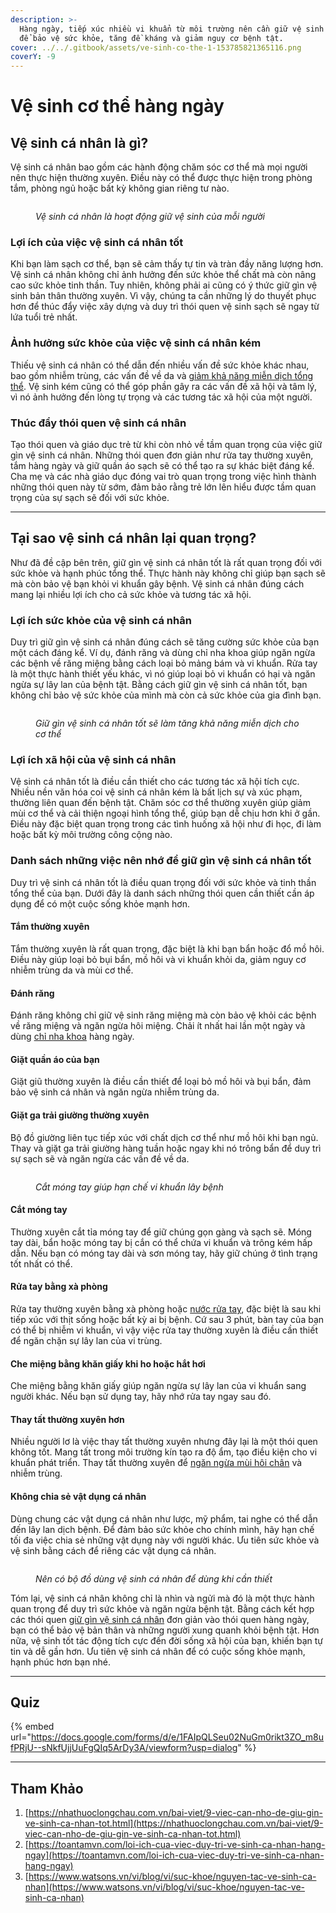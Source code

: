 ```yaml
---
description: >-
  Hàng ngày, tiếp xúc nhiều vi khuẩn từ môi trường nên cần giữ vệ sinh cá nhân
  để bảo vệ sức khỏe, tăng đề kháng và giảm nguy cơ bệnh tật.
cover: ../../.gitbook/assets/ve-sinh-co-the-1-153785821365116.png
coverY: -9
---
```


# Vệ sinh cơ thể hàng ngày

## Vệ sinh cá nhân là gì?

Vệ sinh cá nhân bao gồm các hành động chăm sóc cơ thể mà mọi người nên thực hiện thường xuyên. Điều này có thể được thực hiện trong phòng tắm, phòng ngủ hoặc bất kỳ không gian riêng tư nào.

<figure><img src="../../.gitbook/assets/9_viec_can_nho_de_giu_gin_ve_sin.png" alt=""><figcaption><p><em>Vệ sinh cá nhân là hoạt động  giữ vệ sinh của mỗi người</em></p></figcaption></figure>

### Lợi ích của việc vệ sinh cá nhân tốt

Khi bạn làm sạch cơ thể, bạn sẽ cảm thấy tự tin và tràn đầy năng lượng hơn. Vệ sinh cá nhân không chỉ ảnh hưởng đến sức khỏe thể chất mà còn nâng cao sức khỏe tinh thần. Tuy nhiên, không phải ai cũng có ý thức giữ gìn vệ sinh bản thân thường xuyên. Vì vậy, chúng ta cần những lý do thuyết phục hơn để thúc đẩy việc xây dựng và duy trì thói quen vệ sinh sạch sẽ ngay từ lứa tuổi trẻ nhất.

### Ảnh hưởng sức khỏe của việc vệ sinh cá nhân kém

Thiếu vệ sinh cá nhân có thể dẫn đến nhiều vấn đề sức khỏe khác nhau, bao gồm nhiễm trùng, các vấn đề về da và [giảm khả năng miễn dịch tổng thể](https://nhathuoclongchau.com.vn/bai-viet/luu-lai-ngay-cac-dau-hieu-nhan-biet-he-mien-dich-kem.html). Vệ sinh kém cũng có thể góp phần gây ra các vấn đề xã hội và tâm lý, vì nó ảnh hưởng đến lòng tự trọng và các tương tác xã hội của một người.

### Thúc đẩy thói quen vệ sinh cá nhân

Tạo thói quen và giáo dục trẻ từ khi còn nhỏ về tầm quan trọng của việc giữ gìn vệ sinh cá nhân. Những thói quen đơn giản như rửa tay thường xuyên, tắm hàng ngày và giữ quần áo sạch sẽ có thể tạo ra sự khác biệt đáng kể. Cha mẹ và các nhà giáo dục đóng vai trò quan trọng trong việc hình thành những thói quen này từ sớm, đảm bảo rằng trẻ lớn lên hiểu được tầm quan trọng của sự sạch sẽ đối với sức khỏe.

***

## Tại sao vệ sinh cá nhân lại quan trọng?

Như đã đề cập bên trên, giữ gìn vệ sinh cá nhân tốt là rất quan trọng đối với sức khỏe và hạnh phúc tổng thể. Thực hành này không chỉ giúp bạn sạch sẽ mà còn bảo vệ bạn khỏi vi khuẩn gây bệnh. Vệ sinh cá nhân đúng cách mang lại nhiều lợi ích cho cả sức khỏe và tương tác xã hội.

### Lợi ích sức khỏe của vệ sinh cá nhân

Duy trì giữ gìn vệ sinh cá nhân đúng cách sẽ tăng cường sức khỏe của bạn một cách đáng kể. Ví dụ, đánh răng và dùng chỉ nha khoa giúp ngăn ngừa các bệnh về răng miệng bằng cách loại bỏ mảng bám và vi khuẩn. Rửa tay là một thực hành thiết yếu khác, vì nó giúp loại bỏ vi khuẩn có hại và ngăn ngừa sự lây lan của bệnh tật. Bằng cách giữ gìn vệ sinh cá nhân tốt, bạn không chỉ bảo vệ sức khỏe của mình mà còn cả sức khỏe của gia đình bạn.

<figure><img src="../../.gitbook/assets/suc_khoe_9a2a754b75.png" alt=""><figcaption><p><em>Giữ gìn vệ sinh cá nhân tốt sẽ làm tăng khả năng miễn dịch cho cơ thể</em></p></figcaption></figure>

### Lợi ích xã hội của vệ sinh cá nhân

Vệ sinh cá nhân tốt là điều cần thiết cho các tương tác xã hội tích cực. Nhiều nền văn hóa coi vệ sinh cá nhân kém là bất lịch sự và xúc phạm, thường liên quan đến bệnh tật. Chăm sóc cơ thể thường xuyên giúp giảm mùi cơ thể và cải thiện ngoại hình tổng thể, giúp bạn dễ chịu hơn khi ở gần. Điều này đặc biệt quan trọng trong các tình huống xã hội như đi học, đi làm hoặc bất kỳ môi trường công cộng nào.

### Danh sách những việc nên nhớ để giữ gìn vệ sinh cá nhân tốt

Duy trì vệ sinh cá nhân tốt là điều quan trọng đối với sức khỏe và tinh thần tổng thể của bạn. Dưới đây là danh sách những thói quen cần thiết cần áp dụng để có một cuộc sống khỏe mạnh hơn.

#### Tắm thường xuyên

Tắm thường xuyên là rất quan trọng, đặc biệt là khi bạn bẩn hoặc đổ mồ hôi. Điều này giúp loại bỏ bụi bẩn, mồ hôi và vi khuẩn khỏi da, giảm nguy cơ nhiễm trùng da và mùi cơ thể.

#### Đánh răng

Đánh răng không chỉ giữ vệ sinh răng miệng mà còn bảo vệ khỏi các bệnh về răng miệng và ngăn ngừa hôi miệng. Chải ít nhất hai lần một ngày và dùng [chỉ nha khoa](https://nhathuoclongchau.com.vn/cham-soc-ca-nhan/chi-nha-khoa) hàng ngày.

#### Giặt quần áo của bạn

Giặt giũ thường xuyên là điều cần thiết để loại bỏ mồ hôi và bụi bẩn, đảm bảo vệ sinh cá nhân và ngăn ngừa nhiễm trùng da.

#### Giặt ga trải giường thường xuyên

Bộ đồ giường liên tục tiếp xúc với chất dịch cơ thể như mồ hôi khi bạn ngủ. Thay và giặt ga trải giường hàng tuần hoặc ngay khi nó trông bẩn để duy trì sự sạch sẽ và ngăn ngừa các vấn đề về da.

<figure><img src="../../.gitbook/assets/9_viec_can_nho_de_giu_gin_ve_sin (1).png" alt=""><figcaption><p><em>Cắt móng tay giúp hạn chế vi khuẩn lây bệnh</em></p></figcaption></figure>

#### Cắt móng tay

Thường xuyên cắt tỉa móng tay để giữ chúng gọn gàng và sạch sẽ. Móng tay dài, bẩn hoặc móng tay bị cắn có thể chứa vi khuẩn và trông kém hấp dẫn. Nếu bạn có móng tay dài và sơn móng tay, hãy giữ chúng ở tình trạng tốt nhất có thể.

#### Rửa tay bằng xà phòng

Rửa tay thường xuyên bằng xà phòng hoặc [nước rửa tay](https://nhathuoclongchau.com.vn/cham-soc-ca-nhan/nuoc-rua-tay), đặc biệt là sau khi tiếp xúc với thịt sống hoặc bất kỳ ai bị bệnh. Cứ sau 3 phút, bàn tay của bạn có thể bị nhiễm vi khuẩn, vì vậy việc rửa tay thường xuyên là điều cần thiết để ngăn chặn sự lây lan của vi trùng.

#### Che miệng bằng khăn giấy khi ho hoặc hắt hơi

Che miệng bằng khăn giấy giúp ngăn ngừa sự lây lan của vi khuẩn sang người khác. Nếu bạn sử dụng tay, hãy nhớ rửa tay ngay sau đó.

#### Thay tất thường xuyên hơn

Nhiều người lơ là việc thay tất thường xuyên nhưng đây lại là một thói quen không tốt. Mang tất trong môi trường kín tạo ra độ ẩm, tạo điều kiện cho vi khuẩn phát triển. Thay tất thường xuyên để [ngăn ngừa mùi hôi chân](https://nhathuoclongchau.com.vn/bai-viet/goi-y-mot-so-thuoc-tri-hoi-chan-hieu-qua-nhat-ma-ban-nen-dung-64208.html) và nhiễm trùng.

#### Không chia sẻ vật dụng cá nhân

Dùng chung các vật dụng cá nhân như lược, mỹ phẩm, tai nghe có thể dẫn đến lây lan dịch bệnh. Để đảm bảo sức khỏe cho chính mình, hãy hạn chế tối đa việc chia sẻ những vật dụng này với người khác. Ưu tiên sức khỏe và vệ sinh bằng cách để riêng các vật dụng cá nhân.

<figure><img src="../../.gitbook/assets/9_viec_can_nho_de_giu_gin_ve_sin (2).png" alt=""><figcaption><p><em>Nên có bộ đồ dùng vệ sinh cá nhân để dùng khi cần thiết</em></p></figcaption></figure>

Tóm lại, vệ sinh cá nhân không chỉ là nhìn và ngửi mà đó là một thực hành quan trọng để duy trì sức khỏe và ngăn ngừa bệnh tật. Bằng cách kết hợp các thói quen [giữ gìn vệ sinh cá nhân](https://nhathuoclongchau.com.vn/bai-viet/9-viec-can-nho-de-giu-gin-ve-sinh-ca-nhan-tot.html) đơn giản vào thói quen hàng ngày, bạn có thể bảo vệ bản thân và những người xung quanh khỏi bệnh tật. Hơn nữa, vệ sinh tốt tác động tích cực đến đời sống xã hội của bạn, khiến bạn tự tin và dễ gần hơn. Ưu tiên vệ sinh cá nhân để có cuộc sống khỏe mạnh, hạnh phúc hơn bạn nhé.

***

## Quiz

{% embed url="https://docs.google.com/forms/d/e/1FAIpQLSeu02NuGm0rikt3ZO_m8ufPRjU--sNkfUjjUuFgQIq5ArDy3A/viewform?usp=dialog" %}



***

## Tham Khảo

1. [https://nhathuoclongchau.com.vn/bai-viet/9-viec-can-nho-de-giu-gin-ve-sinh-ca-nhan-tot.html](https://nhathuoclongchau.com.vn/bai-viet/9-viec-can-nho-de-giu-gin-ve-sinh-ca-nhan-tot.html)
2. [https://toantamvn.com/loi-ich-cua-viec-duy-tri-ve-sinh-ca-nhan-hang-ngay](https://toantamvn.com/loi-ich-cua-viec-duy-tri-ve-sinh-ca-nhan-hang-ngay)
3. [https://www.watsons.vn/vi/blog/vi/suc-khoe/nguyen-tac-ve-sinh-ca-nhan](https://www.watsons.vn/vi/blog/vi/suc-khoe/nguyen-tac-ve-sinh-ca-nhan)

